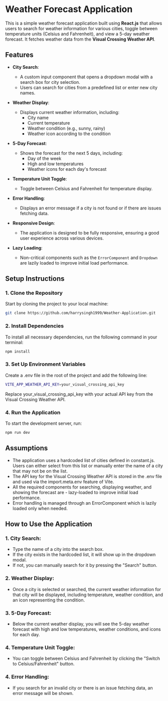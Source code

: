 # Weather Forecast Application

This is a simple weather forecast application built using **React.js** that allows users to search for weather information for various cities, toggle between temperature units (Celsius and Fahrenheit), and view a 5-day weather forecast. It fetches weather data from the **Visual Crossing Weather API**.

## Features

- **City Search**: 
  - A custom input component that opens a dropdown modal with a search box for city selection.
  - Users can search for cities from a predefined list or enter new city names.

- **Weather Display**:
  - Displays current weather information, including:
    - City name
    - Current temperature
    - Weather condition (e.g., sunny, rainy)
    - Weather icon according to the condition

- **5-Day Forecast**:
  - Shows the forecast for the next 5 days, including:
    - Day of the week
    - High and low temperatures
    - Weather icons for each day's forecast

- **Temperature Unit Toggle**: 
  - Toggle between Celsius and Fahrenheit for temperature display.

- **Error Handling**:
  - Displays an error message if a city is not found or if there are issues fetching data.

- **Responsive Design**:
  - The application is designed to be fully responsive, ensuring a good user experience across various devices.

- **Lazy Loading**:
  - Non-critical components such as the `ErrorComponent` and `Dropdown` are lazily loaded to improve initial load performance.

## Setup Instructions

### 1. Clone the Repository

Start by cloning the project to your local machine:

```bash
git clone https://github.com/harrysingh1999/Weather-Application.git
```

### 2. Install Dependencies

To install all necessary dependencies, run the following command in your terminal:

```bash
npm install
```

### 3. Set Up Environment Variables

Create a .env file in the root of the project and add the following line:

```bash
VITE_APP_WEATHER_API_KEY=your_visual_crossing_api_key
```
Replace your_visual_crossing_api_key with your actual API key from the Visual Crossing Weather API.

### 4. Run the Application
To start the development server, run:

```bash
npm run dev
```

## Assumptions
- The application uses a hardcoded list of cities defined in constant.js. Users can either select from this list or manually enter the name of a city that may not be on the list.
- The API key for the Visual Crossing Weather API is stored in the .env file and used via the import.meta.env feature of Vite.
- All the required components for searching, displaying weather, and showing the forecast are - lazy-loaded to improve initial load performance.
- Error handling is managed through an ErrorComponent which is lazily loaded only when needed.

## How to Use the Application

### 1. City Search:

- Type the name of a city into the search box.
- If the city exists in the hardcoded list, it will show up in the dropdown modal.
- If not, you can manually search for it by pressing the "Search" button.

### 2. Weather Display:

- Once a city is selected or searched, the current weather information for that city will be displayed, including temperature, weather condition, and an icon representing the condition.

### 3. 5-Day Forecast:

- Below the current weather display, you will see the 5-day weather forecast with high and low temperatures, weather conditions, and icons for each day.

### 4. Temperature Unit Toggle:

- You can toggle between Celsius and Fahrenheit by clicking the "Switch to Celsius/Fahrenheit" button.

### 4. Error Handling:

- If you search for an invalid city or there is an issue fetching data, an error message will be shown.





